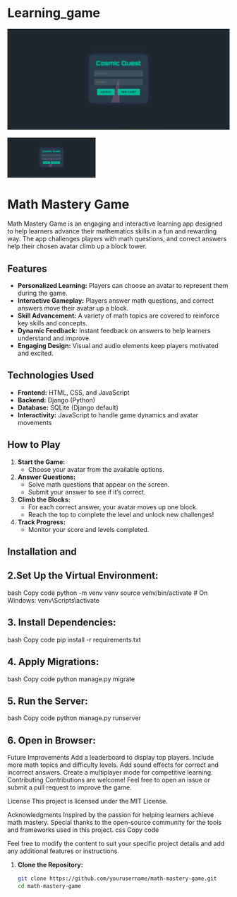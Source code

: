 # Learning_game

![Logo](logo.png)

<img src="logo.png" alt="Logo" width="200">

# Math Mastery Game

Math Mastery Game is an engaging and interactive learning app designed to help learners advance their mathematics skills in a fun and rewarding way. The app challenges players with math questions, and correct answers help their chosen avatar climb up a block tower.

## Features

- **Personalized Learning:** Players can choose an avatar to represent them during the game.
- **Interactive Gameplay:** Players answer math questions, and correct answers move their avatar up a block.
- **Skill Advancement:** A variety of math topics are covered to reinforce key skills and concepts.
- **Dynamic Feedback:** Instant feedback on answers to help learners understand and improve.
- **Engaging Design:** Visual and audio elements keep players motivated and excited.

## Technologies Used

- **Frontend:** HTML, CSS, and JavaScript
- **Backend:** Django (Python)
- **Database:** SQLite (Django default)
- **Interactivity:** JavaScript to handle game dynamics and avatar movements

## How to Play

1. **Start the Game:**
   - Choose your avatar from the available options.
2. **Answer Questions:**
   - Solve math questions that appear on the screen.
   - Submit your answer to see if it’s correct.
3. **Climb the Blocks:**
   - For each correct answer, your avatar moves up one block.
   - Reach the top to complete the level and unlock new challenges!
4. **Track Progress:**
   - Monitor your score and levels completed.

## Installation and 

## 2.Set Up the Virtual Environment:

bash
Copy code
python -m venv venv
source venv/bin/activate   # On Windows: venv\Scripts\activate

## 3. Install Dependencies:

bash
Copy code
pip install -r requirements.txt

## 4. Apply Migrations:

bash
Copy code
python manage.py migrate

## 5. Run the Server:

bash
Copy code
python manage.py runserver

## 6. Open in Browser:

Future Improvements
Add a leaderboard to display top players.
Include more math topics and difficulty levels.
Add sound effects for correct and incorrect answers.
Create a multiplayer mode for competitive learning.
Contributing
Contributions are welcome! Feel free to open an issue or submit a pull request to improve the game.

License
This project is licensed under the MIT License.

Acknowledgments
Inspired by the passion for helping learners achieve math mastery.
Special thanks to the open-source community for the tools and frameworks used in this project.
css
Copy code

Feel free to modify the content to suit your specific project details and add any additional features or instructions.

1. **Clone the Repository:**
   ```bash
   git clone https://github.com/yourusername/math-mastery-game.git
   cd math-mastery-game
